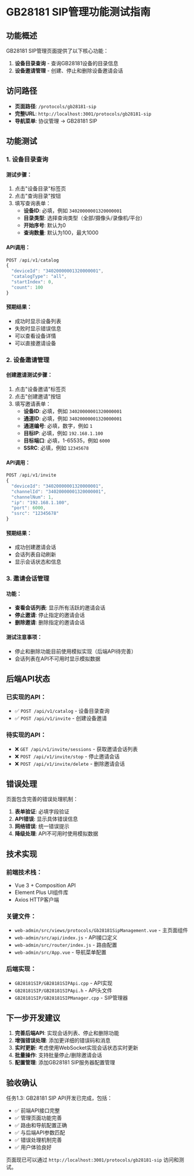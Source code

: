 # GB28181 SIP管理功能测试指南

## 功能概述

GB28181 SIP管理页面提供了以下核心功能：
1. **设备目录查询** - 查询GB28181设备的目录信息
2. **设备邀请管理** - 创建、停止和删除设备邀请会话

## 访问路径

- **页面路径**: `/protocols/gb28181-sip`
- **完整URL**: `http://localhost:3001/protocols/gb28181-sip`
- **导航菜单**: 协议管理 → GB28181 SIP

## 功能测试

### 1. 设备目录查询

#### 测试步骤：
1. 点击"设备目录"标签页
2. 点击"查询目录"按钮
3. 填写查询表单：
   - **设备ID**: 必填，例如 `34020000001320000001`
   - **目录类型**: 选择查询类型（全部/摄像头/录像机/平台）
   - **开始序号**: 默认为0
   - **查询数量**: 默认为100，最大1000

#### API调用：
```javascript
POST /api/v1/catalog
{
  "deviceId": "34020000001320000001",
  "catalogType": "all",
  "startIndex": 0,
  "count": 100
}
```

#### 预期结果：
- 成功时显示设备列表
- 失败时显示错误信息
- 可以查看设备详情
- 可以直接邀请设备

### 2. 设备邀请管理

#### 创建邀请测试步骤：
1. 点击"设备邀请"标签页
2. 点击"创建邀请"按钮
3. 填写邀请表单：
   - **设备ID**: 必填，例如 `34020000001320000001`
   - **通道ID**: 必填，例如 `34020000001320000001`
   - **通道编号**: 必填，数字，例如 `1`
   - **目标IP**: 必填，例如 `192.168.1.100`
   - **目标端口**: 必填，1-65535，例如 `6000`
   - **SSRC**: 必填，例如 `12345678`

#### API调用：
```javascript
POST /api/v1/invite
{
  "deviceId": "34020000001320000001",
  "channelId": "34020000001320000001",
  "channelNum": 1,
  "ip": "192.168.1.100",
  "port": 6000,
  "ssrc": "12345678"
}
```

#### 预期结果：
- 成功创建邀请会话
- 会话列表自动刷新
- 显示会话状态和信息

### 3. 邀请会话管理

#### 功能：
- **查看会话列表**: 显示所有活跃的邀请会话
- **停止邀请**: 停止指定的邀请会话
- **删除邀请**: 删除指定的邀请会话

#### 测试注意事项：
- 停止和删除功能目前使用模拟实现（后端API待完善）
- 会话列表在API不可用时显示模拟数据

## 后端API状态

### 已实现的API：
- ✅ `POST /api/v1/catalog` - 设备目录查询
- ✅ `POST /api/v1/invite` - 创建设备邀请

### 待实现的API：
- ❌ `GET /api/v1/invite/sessions` - 获取邀请会话列表
- ❌ `POST /api/v1/invite/stop` - 停止邀请会话
- ❌ `POST /api/v1/invite/delete` - 删除邀请会话

## 错误处理

页面包含完善的错误处理机制：
1. **表单验证**: 必填字段验证
2. **API错误**: 显示具体错误信息
3. **网络错误**: 统一错误提示
4. **降级处理**: API不可用时使用模拟数据

## 技术实现

### 前端技术栈：
- Vue 3 + Composition API
- Element Plus UI组件库
- Axios HTTP客户端

### 关键文件：
- `web-admin/src/views/protocols/Gb28181SipManagement.vue` - 主页面组件
- `web-admin/src/api/index.js` - API接口定义
- `web-admin/src/router/index.js` - 路由配置
- `web-admin/src/App.vue` - 导航菜单配置

### 后端实现：
- `GB28181SIP/GB28181SIPApi.cpp` - API实现
- `GB28181SIP/GB28181SIPApi.h` - API头文件
- `GB28181SIP/GB28181SIPManager.cpp` - SIP管理器

## 下一步开发建议

1. **完善后端API**: 实现会话列表、停止和删除功能
2. **增强错误处理**: 添加更详细的错误码和消息
3. **实时更新**: 考虑使用WebSocket实现会话状态实时更新
4. **批量操作**: 支持批量停止/删除邀请会话
5. **配置管理**: 添加GB28181 SIP服务器配置管理

## 验收确认

任务1.3: GB28181 SIP API开发已完成，包括：
- ✅ 前端API接口完整
- ✅ 管理页面功能完善
- ✅ 路由和导航配置正确
- ✅ 与后端API参数匹配
- ✅ 错误处理机制完善
- ✅ 用户体验良好

页面现已可以通过 `http://localhost:3001/protocols/gb28181-sip` 访问和测试。
